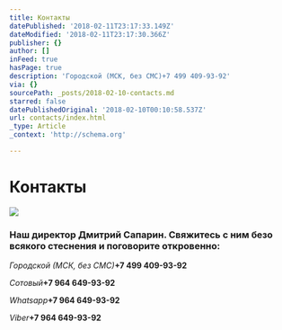 ```yaml
---
title: Контакты
datePublished: '2018-02-11T23:17:33.149Z'
dateModified: '2018-02-11T23:17:30.366Z'
publisher: {}
author: []
inFeed: true
hasPage: true
description: 'Городской (МСК, без СМС)+7 499 409-93-92'
via: {}
sourcePath: _posts/2018-02-10-contacts.md
starred: false
datePublishedOriginal: '2018-02-10T00:10:58.537Z'
url: contacts/index.html
_type: Article
_context: 'http://schema.org'

---
```

# Контакты
![](https://the-grid-user-content.s3-us-west-2.amazonaws.com/0da622a1-0ac5-4dc9-969a-2f70cae8a359.jpg)

### Наш директор Дмитрий Сапарин. Свяжитесь с ним безо всякого стеснения и поговорите откровенно:

_Городской (МСК, без СМС)_**+7 499 409-93-92**

_Сотовый_**+7 964 649-93-92**

_Whatsapp_**+7 964 649-93-92**

_Viber_**+7 964 649-93-92**